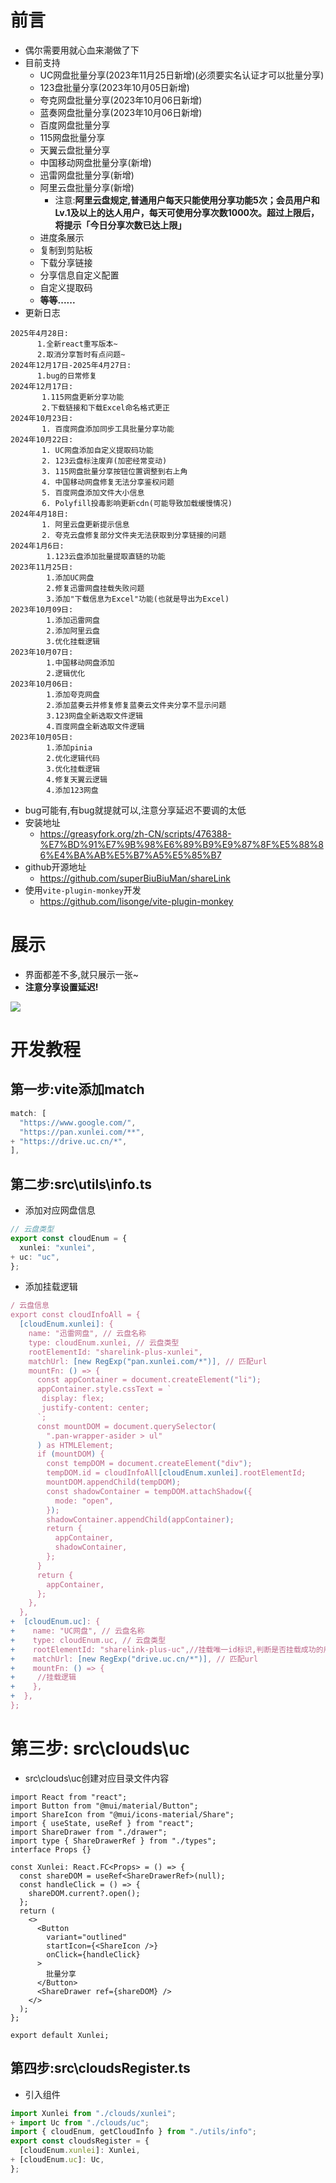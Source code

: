 # 前言

* 偶尔需要用就心血来潮做了下
* 目前支持
  * UC网盘批量分享(2023年11月25日新增)(必须要实名认证才可以批量分享)
  * 123盘批量分享(2023年10月05日新增)
  * 夸克网盘批量分享(2023年10月06日新增)
  * 蓝奏网盘批量分享(2023年10月06日新增)
  * 百度网盘批量分享
  * 115网盘批量分享
  * 天翼云盘批量分享
  * 中国移动网盘批量分享(新增)
  * 迅雷网盘批量分享(新增)
  * 阿里云盘批量分享(新增)
    * 注意:**阿里云盘规定,普通用户每天只能使用分享功能5次；会员用户和Lv.1及以上的达人用户，每天可使用分享次数1000次。超过上限后，将提示「今日分享次数已达上限」**
  * 进度条展示
  * 复制到剪贴板
  * 下载分享链接
  * 分享信息自定义配置
  * 自定义提取码
  * **等等......**
* 更新日志

```
2025年4月28日:
	  1.全新react重写版本~
	  2.取消分享暂时有点问题~
2024年12月17日-2025年4月27日:
	  1.bug的日常修复
2024年12月17日:
       1.115网盘更新分享功能
       2.下载链接和下载Excel命名格式更正
2024年10月23日:
       1. 百度网盘添加同步工具批量分享功能
2024年10月22日:
       1. UC网盘添加自定义提取码功能
       2. 123云盘标注废弃(加密经常变动)
       3. 115网盘批量分享按钮位置调整到右上角
       4. 中国移动网盘修复无法分享鉴权问题
       5. 百度网盘添加文件大小信息
       6. Polyfill投毒影响更新cdn(可能导致加载缓慢情况)
2024年4月18日:
       1. 阿里云盘更新提示信息
       2. 夸克云盘修复部分文件夹无法获取到分享链接的问题
2024年1月6日:
        1.123云盘添加批量提取直链的功能
2023年11月25日:
        1.添加UC网盘
        2.修复迅雷网盘挂载失败问题
        3.添加"下载信息为Excel"功能(也就是导出为Excel)
2023年10月09日:
        1.添加迅雷网盘
        2.添加阿里云盘
        3.优化挂载逻辑
2023年10月07日:
        1.中国移动网盘添加
        2.逻辑优化
2023年10月06日: 
        1.添加夸克网盘
        2.添加蓝奏云并修复修复蓝奏云文件夹分享不显示问题
        3.123网盘全新选取文件逻辑
        4.百度网盘全新选取文件逻辑
2023年10月05日: 
        1.添加pinia
        2.优化逻辑代码
        3.优化挂载逻辑
        4.修复天翼云逻辑
        4.添加123网盘
```

* bug可能有,有bug就提就可以,注意分享延迟不要调的太低
* 安装地址
  * https://greasyfork.org/zh-CN/scripts/476388-%E7%BD%91%E7%9B%98%E6%89%B9%E9%87%8F%E5%88%86%E4%BA%AB%E5%B7%A5%E5%85%B7
* github开源地址
  * https://github.com/superBiuBiuMan/shareLink
* 使用`vite-plugin-monkey`开发
  * https://github.com/lisonge/vite-plugin-monkey



# 展示

* 界面都差不多,就只展示一张~
* **注意分享设置延迟!**

![](https://s2.loli.net/2025/04/28/FLBSsePjUWThXyu.png)



# 开发教程

## 第一步:vite添加match

```ts
match: [
  "https://www.google.com/",
  "https://pan.xunlei.com/**",
+ "https://drive.uc.cn/*", 
],
```

## 第二步:src\utils\info.ts

* 添加对应网盘信息

```ts
// 云盘类型
export const cloudEnum = {
  xunlei: "xunlei",
+ uc: "uc",
};
```

* 添加挂载逻辑

```ts
/ 云盘信息
export const cloudInfoAll = {
  [cloudEnum.xunlei]: {
    name: "迅雷网盘", // 云盘名称
    type: cloudEnum.xunlei, // 云盘类型
    rootElementId: "sharelink-plus-xunlei",
    matchUrl: [new RegExp("pan.xunlei.com/*")], // 匹配url
    mountFn: () => {
      const appContainer = document.createElement("li");
      appContainer.style.cssText = `
       display: flex;
       justify-content: center;
      `;
      const mountDOM = document.querySelector(
        ".pan-wrapper-asider > ul"
      ) as HTMLElement;
      if (mountDOM) {
        const tempDOM = document.createElement("div");
        tempDOM.id = cloudInfoAll[cloudEnum.xunlei].rootElementId;
        mountDOM.appendChild(tempDOM);
        const shadowContainer = tempDOM.attachShadow({
          mode: "open",
        });
        shadowContainer.appendChild(appContainer);
        return {
          appContainer,
          shadowContainer,
        };
      }
      return {
        appContainer,
      };
    },
  },
+  [cloudEnum.uc]: {
+    name: "UC网盘", // 云盘名称
+    type: cloudEnum.uc, // 云盘类型
+    rootElementId: "sharelink-plus-uc",//挂载唯一id标识,判断是否挂载成功的用途
+    matchUrl: [new RegExp("drive.uc.cn/*")], // 匹配url
+    mountFn: () => {
+     //挂载逻辑
+    },
+  },
};
```

# 第三步: src\clouds\uc

* src\clouds\uc创建对应目录文件内容

```tsx
import React from "react";
import Button from "@mui/material/Button";
import ShareIcon from "@mui/icons-material/Share";
import { useState, useRef } from "react";
import ShareDrawer from "./drawer";
import type { ShareDrawerRef } from "./types";
interface Props {}

const Xunlei: React.FC<Props> = () => {
  const shareDOM = useRef<ShareDrawerRef>(null);
  const handleClick = () => {
    shareDOM.current?.open();
  };
  return (
    <>
      <Button
        variant="outlined"
        startIcon={<ShareIcon />}
        onClick={handleClick}
      >
        批量分享
      </Button>
      <ShareDrawer ref={shareDOM} />
    </>
  );
};

export default Xunlei;

```



## 第四步:src\cloudsRegister.ts

* 引入组件

```ts
import Xunlei from "./clouds/xunlei";
+ import Uc from "./clouds/uc";
import { cloudEnum, getCloudInfo } from "./utils/info";
export const cloudsRegister = {
  [cloudEnum.xunlei]: Xunlei,
+ [cloudEnum.uc]: Uc,
};
```


